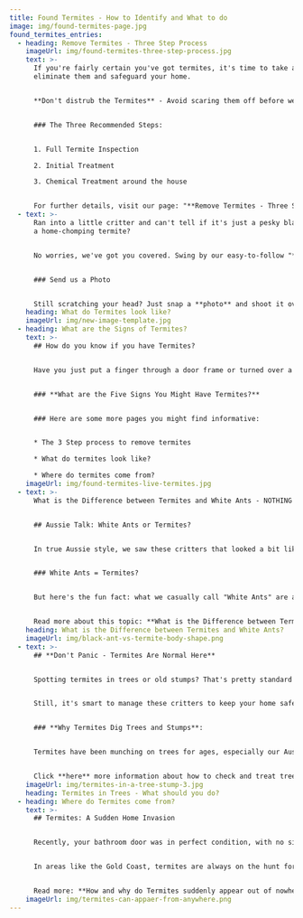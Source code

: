 ```yaml
---
title: Found Termites - How to Identify and What to do
image: img/found-termites-page.jpg
found_termites_entries:
  - heading: Remove Termites - Three Step Process
    imageUrl: img/found-termites-three-step-process.jpg
    text: >-
      If you're fairly certain you've got termites, it's time to take action to
      eliminate them and safeguard your home.


      **Don't distrub the Termites** - Avoid scaring them off before we can fully assess the situation. Put down that spray can!


      ### The Three Recommended Steps:


      1. Full Termite Inspection

      2. Initial Treatment

      3. Chemical Treatment around the house


      For further details, visit our page: "**Remove Termites - Three Step Process**".
  - text: >-
      Ran into a little critter and can't tell if it's just a pesky black ant or
      a home-chomping termite?


      No worries, we've got you covered. Swing by our easy-to-follow "**What Do Termites Look Like**" page for some handy tips.


      ### Send us a Photo


      Still scratching your head? Just snap a **photo** and shoot it over to us. Our savvy technicians will have a look and get back to you with an answer in no time.
    heading: What do Termites look like?
    imageUrl: img/new-image-template.jpg
  - heading: What are the Signs of Termites?
    text: >-
      ## How do you know if you have Termites?


      Have you just put a finger through a door frame or turned over a piece of timber in the garden and think you have found Termites? 


      ### **What are the Five Signs You Might Have Termites?**


      ### Here are some more pages you might find informative:


      * The 3 Step process to remove termites

      * What do termites look like?

      * Where do termites come from?
    imageUrl: img/found-termites-live-termites.jpg
  - text: >-
      What is the Difference between Termites and White Ants - NOTHING!


      ## Aussie Talk: White Ants or Termites?


      In true Aussie style, we saw these critters that looked a bit like ants and called them "White Ants." Makes sense, right?


      ### White Ants = Termites?


      But here's the fun fact: what we casually call "White Ants" are actually termites. They're not even close to being real ants, despite looking similar with their six legs and antennae. They live in groups, sure, but that's about all they share. When it comes to body shape and how they behave, they're totally different beasts!


      Read more about this topic: **What is the Difference between Termites and White Ants?**
    heading: What is the Difference between Termites and White Ants?
    imageUrl: img/black-ant-vs-termite-body-shape.png
  - text: >-
      ## **Don't Panic - Termites Are Normal Here**


      Spotting termites in trees or old stumps? That's pretty standard on the Gold Coast. It might seem worrying, but it's all part of nature's flow.


      Still, it's smart to manage these critters to keep your home safe.


      ### **Why Termites Dig Trees and Stumps**:


      Termites have been munching on trees for ages, especially our Aussie eucalypts. They love the tree's heartwood – it's like their own skyscraper buffet. They get all the food and home they need. But at some stage, they will forage to your home.


      Click **here** more information about how to check and treat trees & stumps for termites
    imageUrl: img/termites-in-a-tree-stump-3.jpg
    heading: Termites in Trees - What should you do?
  - heading: Where do Termites come from?
    text: >-
      ## Termites: A Sudden Home Invasion


      Recently, your bathroom door was in perfect condition, with no signs of damage. However, now you find the timber deteriorating, crumbling, and flaking.


      In areas like the Gold Coast, termites are always on the hunt for cellulose materials to consume and bring back to their colony. Without proper protection, your home can quickly become a target for these voracious pests.


      Read more: **How and why do Termites suddenly appear out of nowhere**
    imageUrl: img/termites-can-appaer-from-anywhere.png
---
```

